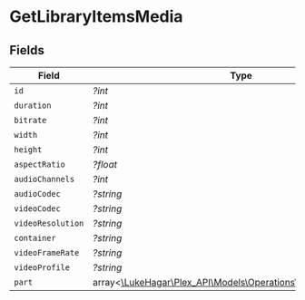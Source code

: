 # GetLibraryItemsMedia


## Fields

| Field                                                                                                              | Type                                                                                                               | Required                                                                                                           | Description                                                                                                        | Example                                                                                                            |
| ------------------------------------------------------------------------------------------------------------------ | ------------------------------------------------------------------------------------------------------------------ | ------------------------------------------------------------------------------------------------------------------ | ------------------------------------------------------------------------------------------------------------------ | ------------------------------------------------------------------------------------------------------------------ |
| `id`                                                                                                               | *?int*                                                                                                             | :heavy_minus_sign:                                                                                                 | N/A                                                                                                                | 119534                                                                                                             |
| `duration`                                                                                                         | *?int*                                                                                                             | :heavy_minus_sign:                                                                                                 | N/A                                                                                                                | 11558112                                                                                                           |
| `bitrate`                                                                                                          | *?int*                                                                                                             | :heavy_minus_sign:                                                                                                 | N/A                                                                                                                | 25025                                                                                                              |
| `width`                                                                                                            | *?int*                                                                                                             | :heavy_minus_sign:                                                                                                 | N/A                                                                                                                | 3840                                                                                                               |
| `height`                                                                                                           | *?int*                                                                                                             | :heavy_minus_sign:                                                                                                 | N/A                                                                                                                | 2072                                                                                                               |
| `aspectRatio`                                                                                                      | *?float*                                                                                                           | :heavy_minus_sign:                                                                                                 | N/A                                                                                                                | 1.85                                                                                                               |
| `audioChannels`                                                                                                    | *?int*                                                                                                             | :heavy_minus_sign:                                                                                                 | N/A                                                                                                                | 6                                                                                                                  |
| `audioCodec`                                                                                                       | *?string*                                                                                                          | :heavy_minus_sign:                                                                                                 | N/A                                                                                                                | eac3                                                                                                               |
| `videoCodec`                                                                                                       | *?string*                                                                                                          | :heavy_minus_sign:                                                                                                 | N/A                                                                                                                | hevc                                                                                                               |
| `videoResolution`                                                                                                  | *?string*                                                                                                          | :heavy_minus_sign:                                                                                                 | N/A                                                                                                                | 4k                                                                                                                 |
| `container`                                                                                                        | *?string*                                                                                                          | :heavy_minus_sign:                                                                                                 | N/A                                                                                                                | mkv                                                                                                                |
| `videoFrameRate`                                                                                                   | *?string*                                                                                                          | :heavy_minus_sign:                                                                                                 | N/A                                                                                                                | 24p                                                                                                                |
| `videoProfile`                                                                                                     | *?string*                                                                                                          | :heavy_minus_sign:                                                                                                 | N/A                                                                                                                | main 10                                                                                                            |
| `part`                                                                                                             | array<[\LukeHagar\Plex_API\Models\Operations\GetLibraryItemsPart](../../Models/Operations/GetLibraryItemsPart.md)> | :heavy_minus_sign:                                                                                                 | N/A                                                                                                                |                                                                                                                    |